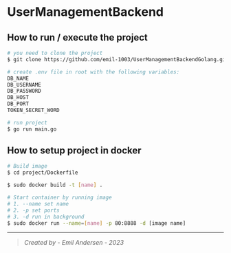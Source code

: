 # **UserManagementBackend**

## **How to run / execute the project**

```bash
# you need to clone the project
$ git clone https://github.com/emil-1003/UserManagementBackendGolang.git

# create .env file in root with the following variables:
DB_NAME
DB_USERNAME
DB_PASSWORD
DB_HOST
DB_PORT
TOKEN_SECRET_WORD

# run project
$ go run main.go
```

## **How to setup project in docker**
```bash
# Build image
$ cd project/Dockerfile

$ sudo docker build -t [name] .

# Start container by running image
# 1. --name set name
# 2. -p set ports
# 3. -d run in background
$ sudo docker run --name=[name] -p 80:8888 -d [image name]
```

---
> *Created by - Emil Andersen - 2023*
